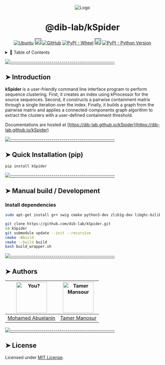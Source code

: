 
<p align="center">
  <img src="https://i.ibb.co/r66VhYc/6373059048-001abe61-1a3c-48c7-af51-0fd327b9c18a.png" alt="Logo"/>
</p>

<h1 align="center"> @dib-lab/kSpider </h1>
<p align="center">
<a href="https://github.com/dib-lab/kSpider/actions/workflows/ubuntu.yml"><img alt="Ubuntu" src="https://github.com/dib-lab/kSpider/actions/workflows/ubuntu.yml/badge.svg"></a>
<a href=""><img alt="Open Issues" src="https://img.shields.io/github/issues-raw/dib-lab/kSpider" height="20"/></a> <a href="https://github.com/dib-lab/kSpider/blob/master/LICENSE"><img alt="GitHub" src="https://img.shields.io/github/license/dib-lab/kSpider"></a> <a href="https://pypi.org/project/kSpider/#files"><img alt="PyPI - Wheel" src="https://img.shields.io/pypi/wheel/kSpider"></a> <a href=""><img alt="Maintained" src="https://img.shields.io/badge/Maintained%3F-yes-green.svg" height="20"/></a> <a href="https://pypi.org/project/kSpider"><img alt="PyPI - Python Version" src="https://img.shields.io/pypi/pyversions/kSpider"></a> 
</p>

<details>
<summary>📖 Table of Contents</summary>
<br />

[![-----------------------------------------------------](https://raw.githubusercontent.com/andreasbm/readme/master/assets/lines/colored.png)](#table-of-contents)

## ➤ Table of Contents

- [➤ Table of Contents](#-table-of-contents)
- [➤ Introduction](#-introduction)
- [➤ Quick Installation (pip)](#-quick_installation)
- [➤ Build from source](#-build_source)
- [➤ Authors](#-authors)
- [➤ License](#-license)

</details>

[![-----------------------------------------------------](https://raw.githubusercontent.com/andreasbm/readme/master/assets/lines/colored.png)](#introduction)

## ➤ Introduction

**kSpider** is a user-friendly command line interface program to perform sequence clustering. First, it creates an index using kProcessor for the source sequences. Second, it constructs a pairwise containment matrix through a single iteration over the index. Finally, it builds a graph from the pairwise matrix and applies a connected-components graph algorithm to extract the clusters with a user-defined containment threshold.

Documentations are hosted at [https://dib-lab.github.io/kSpider](https://dib-lab.github.io/kSpider)


[![-----------------------------------------------------](https://raw.githubusercontent.com/andreasbm/readme/master/assets/lines/colored.png)](#quick_installation)

## ➤ Quick Installation (pip)

```bash
pip install kSpider
```

[![-----------------------------------------------------](https://raw.githubusercontent.com/andreasbm/readme/master/assets/lines/colored.png)](#build_source)

## ➤ Manual build / Development

### Install dependencies

```bash
sudo apt-get install g++ swig cmake python3-dev zlib1g-dev libghc-bzlib-dev python3-distutils libboost-all-dev
```

```bash
git clone https://github.com/dib-lab/kSpider.git
cd kSpider
git submodule update --init --recursive
cmake -Bbuild
cmake --build build
bash build_wrapper.sh
```


[![-----------------------------------------------------](https://raw.githubusercontent.com/andreasbm/readme/master/assets/lines/colored.png)](#authors)

## ➤ Authors

| [<img alt="You?" src="https://avatars2.githubusercontent.com/u/7165864?s=460&&v=4" width="100">](https://github.com/mr-eyes) | [<img alt="Tamer Mansour" src="https://avatars3.githubusercontent.com/u/6537740?s=400&&v=4" width="100">](https://github.com/drtamermansour) |
|------------------------------------------------------------------------------------------------------------------------------|----------------------------------------------------------------------------------------------------------------------------------------------|
| [Mohamed Abuelanin](https://github.com/mr-eyes)                                                                              | [Tamer Manosur](https://github.com/drtamermansour)                                                                                           |


[![-----------------------------------------------------](https://raw.githubusercontent.com/andreasbm/readme/master/assets/lines/colored.png)](#license)

## ➤ License

Licensed under [MIT License](https://opensource.org/licenses/MIT).
